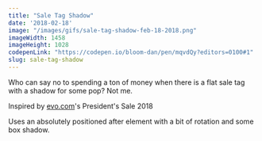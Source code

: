 ```yaml
---
title: "Sale Tag Shadow"
date: '2018-02-18'
image: "/images/gifs/sale-tag-shadow-feb-18-2018.png"
imageWidth: 1458
imageHeight: 1028
codepenLink: "https://codepen.io/bloom-dan/pen/mqvdQy?editors=0100#1"
slug: sale-tag-shadow
---
```


Who can say no to spending a ton of money when there is a flat sale tag with a shadow for some pop? Not me.

Inspired by [evo.com]()'s President's Sale 2018

Uses an absolutely positioned after element with a bit of rotation and some box shadow.
